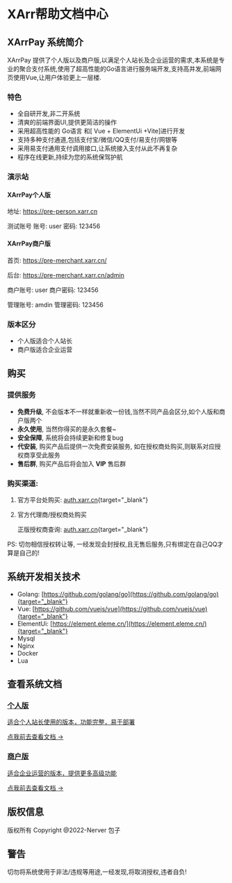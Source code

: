 
# XArr帮助文档中心

## XArrPay 系统简介

XArrPay 提供了个人版以及商户版,以满足个人站长及企业运营的需求,本系统是专业的聚合支付系统,使用了超高性能的Go语言进行服务端开发,支持高并发,前端网页使用Vue,让用户体验更上一层楼.

### 特色 

* 全自研开发,非二开系统
* 清爽的前端界面UI,提供更简洁的操作
* 采用超高性能的 Go语言 和[ Vue + ElementUi +Vite]进行开发
* 支持多种支付通道,包括支付宝/微信/QQ支付/易支付/网银等
* 采用易支付通用支付调用接口,让系统接入支付从此不再复杂
* 程序在线更新,持续为您的系统保驾护航


### 演示站



#### XArrPay个人版

地址: https://pre-person.xarr.cn

测试账号
账号: user
密码: 123456


#### XArrPay商户版

首页: https://pre-merchant.xarr.cn/

后台: https://pre-merchant.xarr.cn/admin

商户账号: user
商户密码: 123456

管理账号: amdin
管理密码: 123456


### 版本区分
* 个人版适合个人站长
* 商户版适合企业运营

## 购买

### 提供服务
* **免费升级**, 不会版本不一样就重新收一份钱,当然不同产品会区分,如个人版和商户版两个
* **永久使用**, 当然你得买的是永久套餐~
* **安全保障**, 系统将会持续更新和修复bug
* **代安装**, 购买产品后提供一次免费安装服务, 如在授权商处购买,则联系对应授权商享受此服务
* **售后群**, 购买产品后将会加入 **VIP** 售后群

### 购买渠道:
1. 官方平台处购买: [auth.xarr.cn](auth.xarr.cn){target="_blank"}
2. 官方代理商/授权商处购买
    
    正版授权商查询: [auth.xarr.cn](auth.xarr.cn){target="_blank"}

PS: 切勿相信授权转让等, 一经发现会封授权,且无售后服务,只有绑定在自己QQ才算是自己的!


## 系统开发相关技术
* Golang: [https://github.com/golang/go](https://github.com/golang/go){target="_blank"}
* Vue: [https://github.com/vuejs/vue](https://github.com/vuejs/vue){target="_blank"}
* ElementUi: [https://element.eleme.cn/](https://element.eleme.cn/){target="_blank"}
* Mysql
* Nginx
* Docker
* Lua



## 查看系统文档
<div class="grid grid-cols-1 md:grid-cols-2 gap-6 mt-8">
  <a href="/person/" class="block bg-white rounded-xl shadow hover:shadow-lg transition-all duration-200 border border-gray-100 hover:border-blue-400 p-8">
    <h3 class="text-lg font-bold text-blue-800 mb-2 underline underline-offset-4 decoration-blue-400">个人版</h3>
    <p class="text-gray-700 text-sm mb-4">适合个人站长使用的版本，功能完整，易于部署</p>
    <span class="inline-block text-blue-500 text-sm font-medium hover:underline">点我前去查看文档 →</span>
  </a>
  <a href="/merchant/" class="block bg-white rounded-xl shadow hover:shadow-lg transition-all duration-200 border border-gray-100 hover:border-blue-400 p-8">
    <h3 class="text-lg font-bold text-blue-800 mb-2 underline underline-offset-4 decoration-blue-400">商户版</h3>
    <p class="text-gray-700 text-sm mb-4">适合企业运营的版本，提供更多高级功能</p>
    <span class="inline-block text-blue-500 text-sm font-medium hover:underline">点我前去查看文档 →</span>
  </a>
</div>



## 版权信息
版权所有 Copyright @2022-Nerver 包子


## 警告
切勿将系统使用于非法/违规等用途,一经发现,将取消授权,违者自负!
